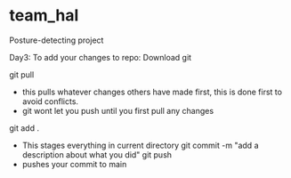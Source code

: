 # team_hal
Posture-detecting project

Day3: 
To add your changes to repo:
Download git

git pull
- this pulls whatever changes others have made first, this is done first to avoid conflicts.
- git wont let you push until you first pull any changes

git add .
- This stages everything in current directory
git commit -m "add a description about what you did"
git push
- pushes your commit to main